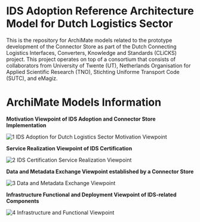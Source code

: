 # IDS Adoption Reference Architecture Model for Dutch Logistics Sector

This is the repository for ArchiMate models related to the prototype development of the Connector Store as part of the Dutch Connecting Logistics Interfaces, Converters, Knowledge and Standards (CLiCKS) project. This project operates on top of a consortium that consists of collaborators from University of Twente (UT), Netherlands Organisation for Applied Scientific Research (TNO), Stichting Uniforme Transport Code (SUTC), and eMagiz.

# ArchiMate Models Information

<b>Motivation Viewpoint of IDS Adoption and Connector Store Implementation</b>

![1  IDS Adoption for Dutch Logistics Sector Motivation Viewpoint](https://user-images.githubusercontent.com/30825334/220198004-213c1b54-3266-4db7-8beb-616468c55227.png)


<b>Service Realization Viewpoint of IDS Certification</b>

![2  IDS Certification Service Realization Viewpoint](https://user-images.githubusercontent.com/30825334/220198011-402bd020-7732-4560-926d-8e60a0bd9504.png)


<b>Data and Metadata Exchange Viewpoint established by a Connector Store</b>

![3  Data and Metadata Exchange Viewpoint](https://user-images.githubusercontent.com/30825334/220198017-98e25b80-381b-432f-a47a-06a8a3586b74.png)

<b>Infrastructure Functional and Deployment Viewpoint of IDS-related Components</b>

![4  Infrastructure and Functional Viewpoint](https://user-images.githubusercontent.com/30825334/220198024-46165492-cc18-42bd-b74d-361b61a99e79.png)
